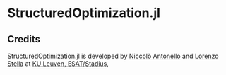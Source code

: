 # StructuredOptimization.jl


## Credits

StructuredOptimization.jl is developed by
[Niccolò Antonello](https://nantonel.github.io)
and [Lorenzo Stella](https://lostella.github.io)
at [KU Leuven, ESAT/Stadius](https://www.esat.kuleuven.be/stadius/),
